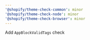 ```yaml
---
'@shopify/theme-check-common': minor
'@shopify/theme-check-node': minor
'@shopify/theme-check-browser': minor
---
```


Add `AppBlockValidTags` check
